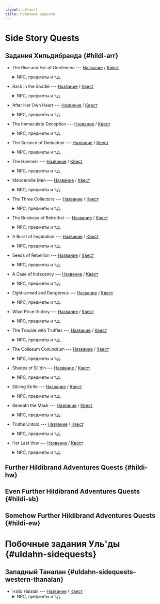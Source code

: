 ```yaml
---
layout: default
title: Побочные задания
---
```


# Side Story Quests

## Задания Хильдибранда {#hildi-arr}

* The Rise and Fall of Gentlemen --- [Название](https://host6450.hnt.ru/translate/ffxiv-translation/completejournal/ru/?checksum=3df5876d43bd985d) / [Квест](https://host6450.hnt.ru/projects/ffxiv-translation/quest-012-chrhdb101_01204/)
  <details>
    <summary>NPC, предметы и т.д.
    </summary>

    NPC: [Вимонд](https://host6450.hnt.ru/translate/ffxiv-translation/enpcresident/ru/?checksum=c8c8ac3604bf9f4f), [Nashu Mhakaracca](https://host6450.hnt.ru/translate/ffxiv-translation/enpcresident/ru/?checksum=4416016ad0d0eb77), [Nashu Mhakaracca](https://host6450.hnt.ru/translate/ffxiv-translation/enpcresident/ru/?checksum=2929298f09dbc922)
    <br>
    Предметы: [Curious Parchment](https://host6450.hnt.ru/translate/ffxiv-translation/eventitem/ru/?checksum=c632a4116379c000) ([Описание](https://host6450.hnt.ru/translate/ffxiv-translation/eventitemhelp/ru/?checksum=c632a4116379c000))
  </details>
* Back in the Saddle --- [Название](https://host6450.hnt.ru/translate/ffxiv-translation/completejournal/ru/?checksum=5a3f62bee2e23127) / [Квест](https://host6450.hnt.ru/projects/ffxiv-translation/quest-012-chrhdb102_01205/)
  <details>
    <summary>NPC, предметы и т.д.
    </summary>

    NPC: [Хильдибранд](https://host6450.hnt.ru/translate/ffxiv-translation/enpcresident/ru/?checksum=ad681c0d1e551dba), [Nashu Mhakaracca](https://host6450.hnt.ru/translate/ffxiv-translation/enpcresident/ru/?checksum=2929298f09dbc922), [Silver Nettle](https://host6450.hnt.ru/translate/ffxiv-translation/enpcresident/ru/?checksum=2fe3b5eb865cdb7c), [Botulf](https://host6450.hnt.ru/translate/ffxiv-translation/enpcresident/ru/?checksum=bb908283a2c9a2f0), [Agnys](https://host6450.hnt.ru/translate/ffxiv-translation/enpcresident/ru/?checksum=1d16d3fd8197d12f), [Вимонд](https://host6450.hnt.ru/translate/ffxiv-translation/enpcresident/ru/?checksum=c8c8ac3604bf9f4f)
  </details>
* After Her Own Heart --- [Название](https://host6450.hnt.ru/translate/ffxiv-translation/completejournal/ru/?checksum=533abcdb7330b68c) / [Квест](https://host6450.hnt.ru/projects/ffxiv-translation/quest-012-chrhdb103_01206/)
  <details>
    <summary>NPC, предметы и т.д.
    </summary>

    NPC: [Вимонд](https://host6450.hnt.ru/translate/ffxiv-translation/enpcresident/ru/?checksum=c8c8ac3604bf9f4f), [Yellow Moon](https://host6450.hnt.ru/translate/ffxiv-translation/enpcresident/ru/?checksum=11ac3da3e672f239), [Хильдибранд](https://host6450.hnt.ru/translate/ffxiv-translation/enpcresident/ru/?checksum=33a762ab52cd2f81), [Yellow Moon](https://host6450.hnt.ru/translate/ffxiv-translation/enpcresident/ru/?checksum=1b2f181ae6aae03), [Nashu Mhakaracca](https://host6450.hnt.ru/translate/ffxiv-translation/enpcresident/ru/?checksum=c37685b83911a5c7), [(без названия)](https://host6450.hnt.ru/translate/ffxiv-translation/enpcresident/ru/?checksum=6267d16188221763), [Хильдибранд](https://host6450.hnt.ru/translate/ffxiv-translation/enpcresident/ru/?checksum=bb1ff047f87750f0), [Yellow Moon](https://host6450.hnt.ru/translate/ffxiv-translation/enpcresident/ru/?checksum=67a53d4a7d2544b2), [Nashu Mhakaracca](https://host6450.hnt.ru/translate/ffxiv-translation/enpcresident/ru/?checksum=a590b8f62522a1a), [(без названия)](https://host6450.hnt.ru/translate/ffxiv-translation/enpcresident/ru/?checksum=2152b5c76a2f5be3), [perspiring man](https://host6450.hnt.ru/translate/ffxiv-translation/enpcresident/ru/?checksum=d9b9e51c66f49fae), [(без названия)](https://host6450.hnt.ru/translate/ffxiv-translation/enpcresident/ru/?checksum=179f58b2221e453c), [(без названия)](https://host6450.hnt.ru/translate/ffxiv-translation/enpcresident/ru/?checksum=92d1465d3a6287da)
    <br>
    Предметы: [Nashu's Delight](https://host6450.hnt.ru/translate/ffxiv-translation/eventitem/ru/?checksum=a1920e09e2fb0689) ([Описание](https://host6450.hnt.ru/translate/ffxiv-translation/eventitemhelp/ru/?checksum=a1920e09e2fb0689))
    <br>
    Надписи на земле: [(без названия)](https://host6450.hnt.ru/translate/ffxiv-translation/eobjname/ru/?checksum=291587bbdfbd6e21), [(без названия)](https://host6450.hnt.ru/translate/ffxiv-translation/eobjname/ru/?checksum=7da45a536ec52284), [conspicuous crates](https://host6450.hnt.ru/translate/ffxiv-translation/eobjname/ru/?checksum=d40ce93f4f01ab4a), [conspicuous crates](https://host6450.hnt.ru/translate/ffxiv-translation/eobjname/ru/?checksum=77391a1e5ab40f97), [(без названия)](https://host6450.hnt.ru/translate/ffxiv-translation/eobjname/ru/?checksum=5c001405a59fb0a4), [(без названия)](https://host6450.hnt.ru/translate/ffxiv-translation/eobjname/ru/?checksum=e6f8af0b87cc793)
  </details>
* The Immaculate Deception --- [Название](https://host6450.hnt.ru/translate/ffxiv-translation/completejournal/ru/?checksum=93af9ca910e13fc4) / [Квест](https://host6450.hnt.ru/projects/ffxiv-translation/quest-012-chrhdb104_01207/)
  <details>
    <summary>NPC, предметы и т.д.
    </summary>

    NPC: [Ellie](https://host6450.hnt.ru/translate/ffxiv-translation/enpcresident/ru/?checksum=a31f2dbaf8c3c52b), [Humphrey](https://host6450.hnt.ru/translate/ffxiv-translation/enpcresident/ru/?checksum=ffe430810143031f), [Beneger](https://host6450.hnt.ru/translate/ffxiv-translation/enpcresident/ru/?checksum=1348a33719a857f6), [Lululo](https://host6450.hnt.ru/translate/ffxiv-translation/enpcresident/ru/?checksum=95ae441dc8c2ee4a), [Aebbe](https://host6450.hnt.ru/translate/ffxiv-translation/enpcresident/ru/?checksum=b65c130bddba931c), [Ellie](https://host6450.hnt.ru/translate/ffxiv-translation/enpcresident/ru/?checksum=6e3cceb6c940a265), [Хильдибранд](https://host6450.hnt.ru/translate/ffxiv-translation/enpcresident/ru/?checksum=3d164118ededfb5c), [Nashu Mhakaracca](https://host6450.hnt.ru/translate/ffxiv-translation/enpcresident/ru/?checksum=c1008262e56779f1), [Eleazar](https://host6450.hnt.ru/translate/ffxiv-translation/enpcresident/ru/?checksum=efbba09174751dc6), [(без названия)](https://host6450.hnt.ru/translate/ffxiv-translation/enpcresident/ru/?checksum=15b9cc3ecef56575), [Jojonpa](https://host6450.hnt.ru/translate/ffxiv-translation/enpcresident/ru/?checksum=fd3f0b4c8bcd735d), [(без названия)](https://host6450.hnt.ru/translate/ffxiv-translation/enpcresident/ru/?checksum=a575af558238f19d), [Хильдибранд](https://host6450.hnt.ru/translate/ffxiv-translation/enpcresident/ru/?checksum=8bd51f4254908d81), [Nashu Mhakaracca](https://host6450.hnt.ru/translate/ffxiv-translation/enpcresident/ru/?checksum=b2819f2610d9509c), [Ellie](https://host6450.hnt.ru/translate/ffxiv-translation/enpcresident/ru/?checksum=29f1fca8c3bc27d), [Хильдибранд](https://host6450.hnt.ru/translate/ffxiv-translation/enpcresident/ru/?checksum=a60934042becc5b4), [Хильдибранд](https://host6450.hnt.ru/translate/ffxiv-translation/enpcresident/ru/?checksum=c616a9a6508c4960), [Ellie](https://host6450.hnt.ru/translate/ffxiv-translation/enpcresident/ru/?checksum=ab28ab3bd9113344), [Humphrey](https://host6450.hnt.ru/translate/ffxiv-translation/enpcresident/ru/?checksum=b9f85baad57700c8)
    <br>
    Предметы: [Salamander Oil](https://host6450.hnt.ru/translate/ffxiv-translation/eventitem/ru/?checksum=f0e22121129e270c) ([Описание](https://host6450.hnt.ru/translate/ffxiv-translation/eventitemhelp/ru/?checksum=f0e22121129e270c)), [Worthless Bottle](https://host6450.hnt.ru/translate/ffxiv-translation/eventitem/ru/?checksum=ee432f3491715c23) ([Описание](https://host6450.hnt.ru/translate/ffxiv-translation/eventitemhelp/ru/?checksum=ee432f3491715c23)), [Irrelevant Potsherd](https://host6450.hnt.ru/translate/ffxiv-translation/eventitem/ru/?checksum=7609834f1b7b9f07) ([Описание](https://host6450.hnt.ru/translate/ffxiv-translation/eventitemhelp/ru/?checksum=7609834f1b7b9f07)), [Useless Rock](https://host6450.hnt.ru/translate/ffxiv-translation/eventitem/ru/?checksum=5cd76b44cd6fa95f) ([Описание](https://host6450.hnt.ru/translate/ffxiv-translation/eventitemhelp/ru/?checksum=5cd76b44cd6fa95f))
    <br>
    Надписи на земле: [muddy bottle](https://host6450.hnt.ru/translate/ffxiv-translation/eobjname/ru/?checksum=ae44fefb2f61cf56), [holey pot](https://host6450.hnt.ru/translate/ffxiv-translation/eobjname/ru/?checksum=45f1508d474e66f6), [muddy pebble](https://host6450.hnt.ru/translate/ffxiv-translation/eobjname/ru/?checksum=17c99456101fb076)
  </details>
* The Science of Deduction --- [Название](https://host6450.hnt.ru/translate/ffxiv-translation/completejournal/ru/?checksum=9ea727521d83a26a) / [Квест](https://host6450.hnt.ru/projects/ffxiv-translation/quest-013-chrhdb201_01315/)
  <details>
    <summary>NPC, предметы и т.д.
    </summary>

    NPC: [Ellie](https://host6450.hnt.ru/translate/ffxiv-translation/enpcresident/ru/?checksum=b949762eb777e933), [Tutusi](https://host6450.hnt.ru/translate/ffxiv-translation/enpcresident/ru/?checksum=d42e6386fbf7f3a6), [Ellie](https://host6450.hnt.ru/translate/ffxiv-translation/enpcresident/ru/?checksum=27e6bbf4f8c98743), [Durilda](https://host6450.hnt.ru/translate/ffxiv-translation/enpcresident/ru/?checksum=6465c712e0c0243c), [Ellie](https://host6450.hnt.ru/translate/ffxiv-translation/enpcresident/ru/?checksum=d62ec39ab8972105), [resting merchant](https://host6450.hnt.ru/translate/ffxiv-translation/enpcresident/ru/?checksum=b775fea4d8a2ca48), [Cenmin](https://host6450.hnt.ru/translate/ffxiv-translation/enpcresident/ru/?checksum=c4d1fd41a024251), [flamboyant oaf](https://host6450.hnt.ru/translate/ffxiv-translation/enpcresident/ru/?checksum=152697ad91bbc6ce), [Хильдибранд](https://host6450.hnt.ru/translate/ffxiv-translation/enpcresident/ru/?checksum=26d533b695f02839), [(без названия)](https://host6450.hnt.ru/translate/ffxiv-translation/enpcresident/ru/?checksum=583e3e446b7b7168), [(без названия)](https://host6450.hnt.ru/translate/ffxiv-translation/enpcresident/ru/?checksum=27020ec410d0d16d), [(без названия)](https://host6450.hnt.ru/translate/ffxiv-translation/enpcresident/ru/?checksum=ca6a513f62547350), [(без названия)](https://host6450.hnt.ru/translate/ffxiv-translation/enpcresident/ru/?checksum=2f0f98238ec78b24), [Хильдибранд](https://host6450.hnt.ru/translate/ffxiv-translation/enpcresident/ru/?checksum=752f1f2e3850b43d), [(без названия)](https://host6450.hnt.ru/translate/ffxiv-translation/enpcresident/ru/?checksum=eed92c1d905932d0), [(без названия)](https://host6450.hnt.ru/translate/ffxiv-translation/enpcresident/ru/?checksum=2f6a4ce9be219c0e)
    <br>
    Предметы: [Althyk Lavender](https://host6450.hnt.ru/translate/ffxiv-translation/eventitem/ru/?checksum=2d0ed8c1bd8b50b4) ([Описание](https://host6450.hnt.ru/translate/ffxiv-translation/eventitemhelp/ru/?checksum=2d0ed8c1bd8b50b4)), [Precious Potsherd](https://host6450.hnt.ru/translate/ffxiv-translation/eventitem/ru/?checksum=808ae13353bab295) ([Описание](https://host6450.hnt.ru/translate/ffxiv-translation/eventitemhelp/ru/?checksum=808ae13353bab295))
    <br>
    Надписи на земле: [curious object](https://host6450.hnt.ru/translate/ffxiv-translation/eobjname/ru/?checksum=6db71a0a8968c4e0), [precious potsherd](https://host6450.hnt.ru/translate/ffxiv-translation/eobjname/ru/?checksum=3ceea7862651b4fe), [precious potsherd](https://host6450.hnt.ru/translate/ffxiv-translation/eobjname/ru/?checksum=4d35f64be7d25e4d), [precious potsherd](https://host6450.hnt.ru/translate/ffxiv-translation/eobjname/ru/?checksum=ba6613582a32fc87), [precious potsherd](https://host6450.hnt.ru/translate/ffxiv-translation/eobjname/ru/?checksum=f163dc1e55217f42)
  </details>
* The Hammer --- [Название](https://host6450.hnt.ru/translate/ffxiv-translation/completejournal/ru/?checksum=bf6d2da2fde1e6cd) / [Квест](https://host6450.hnt.ru/projects/ffxiv-translation/quest-013-chrhdb202_01316/)
  <details>
    <summary>NPC, предметы и т.д.
    </summary>

    NPC: [Хильдибранд](https://host6450.hnt.ru/translate/ffxiv-translation/enpcresident/ru/?checksum=752f1f2e3850b43d), [flamboyant oaf](https://host6450.hnt.ru/translate/ffxiv-translation/enpcresident/ru/?checksum=152697ad91bbc6ce), [(без названия)](https://host6450.hnt.ru/translate/ffxiv-translation/enpcresident/ru/?checksum=2f0f98238ec78b24), [(без названия)](https://host6450.hnt.ru/translate/ffxiv-translation/enpcresident/ru/?checksum=eed92c1d905932d0), [(без названия)](https://host6450.hnt.ru/translate/ffxiv-translation/enpcresident/ru/?checksum=2f6a4ce9be219c0e), [Nashu Mhakaracca](https://host6450.hnt.ru/translate/ffxiv-translation/enpcresident/ru/?checksum=85f4209bdd0a69b1), [(без названия)](https://host6450.hnt.ru/translate/ffxiv-translation/enpcresident/ru/?checksum=c3beced8b864ce25), [(без названия)](https://host6450.hnt.ru/translate/ffxiv-translation/enpcresident/ru/?checksum=5a86aa2ca1bdfce6), [Gilgamesh](https://host6450.hnt.ru/translate/ffxiv-translation/enpcresident/ru/?checksum=2a40fd1aa3b88425), [(без названия)](https://host6450.hnt.ru/translate/ffxiv-translation/enpcresident/ru/?checksum=2a2c1ba130fecad8), [(без названия)](https://host6450.hnt.ru/translate/ffxiv-translation/enpcresident/ru/?checksum=aa0a62324ed4c43b), [Хильдибранд](https://host6450.hnt.ru/translate/ffxiv-translation/enpcresident/ru/?checksum=1c7bdbd15fd6b165), [(без названия)](https://host6450.hnt.ru/translate/ffxiv-translation/enpcresident/ru/?checksum=c70ae7eecc0e70c)
    <br>
    Надписи на земле: [doblyn carcass](https://host6450.hnt.ru/translate/ffxiv-translation/eobjname/ru/?checksum=2ef79f1f1e37ee22), [(без названия)](https://host6450.hnt.ru/translate/ffxiv-translation/eobjname/ru/?checksum=d0009a8e56830c67), [basilisk carcass](https://host6450.hnt.ru/translate/ffxiv-translation/eobjname/ru/?checksum=2e42ba4c9f2058a5), [(без названия)](https://host6450.hnt.ru/translate/ffxiv-translation/eobjname/ru/?checksum=a1de2272ec50a618), [ahriman carcass](https://host6450.hnt.ru/translate/ffxiv-translation/eobjname/ru/?checksum=5018c4efdf53863), [(без названия)](https://host6450.hnt.ru/translate/ffxiv-translation/eobjname/ru/?checksum=2222dc44c22f11b0)
  </details>
* Manderville Men --- [Название](https://host6450.hnt.ru/translate/ffxiv-translation/completejournal/ru/?checksum=bd0e19e9c6d73135) / [Квест](https://host6450.hnt.ru/projects/ffxiv-translation/quest-013-chrhdb203_01317/)
  <details>
    <summary>NPC, предметы и т.д.
    </summary>

    NPC: [Хильдибранд](https://host6450.hnt.ru/translate/ffxiv-translation/enpcresident/ru/?checksum=1c7bdbd15fd6b165), [(без названия)](https://host6450.hnt.ru/translate/ffxiv-translation/enpcresident/ru/?checksum=c70ae7eecc0e70c), [(без названия)](https://host6450.hnt.ru/translate/ffxiv-translation/enpcresident/ru/?checksum=d0a9b0527cae8a8a), [Nashu Mhakaracca](https://host6450.hnt.ru/translate/ffxiv-translation/enpcresident/ru/?checksum=83138dd7b26d10e3), [(без названия)](https://host6450.hnt.ru/translate/ffxiv-translation/enpcresident/ru/?checksum=1085703de5c8fd7d), [Gilgamesh](https://host6450.hnt.ru/translate/ffxiv-translation/enpcresident/ru/?checksum=c508346b7c1933bf), [(без названия)](https://host6450.hnt.ru/translate/ffxiv-translation/enpcresident/ru/?checksum=c415b0660014a635), [Maria](https://host6450.hnt.ru/translate/ffxiv-translation/enpcresident/ru/?checksum=1e595d8d2f9737dc), [(без названия)](https://host6450.hnt.ru/translate/ffxiv-translation/enpcresident/ru/?checksum=486de17c66512451), [Хильдибранд](https://host6450.hnt.ru/translate/ffxiv-translation/enpcresident/ru/?checksum=99f4e0f5fa2f096a), [(без названия)](https://host6450.hnt.ru/translate/ffxiv-translation/enpcresident/ru/?checksum=11a3cf3189e6196), [(без названия)](https://host6450.hnt.ru/translate/ffxiv-translation/enpcresident/ru/?checksum=8fafd3f64b9dfdd9), [(без названия)](https://host6450.hnt.ru/translate/ffxiv-translation/enpcresident/ru/?checksum=583411454191e685), [(без названия)](https://host6450.hnt.ru/translate/ffxiv-translation/enpcresident/ru/?checksum=a414c11f5cd5d915), [(без названия)](https://host6450.hnt.ru/translate/ffxiv-translation/enpcresident/ru/?checksum=7303b9f045268cb9), [Briardien](https://host6450.hnt.ru/translate/ffxiv-translation/enpcresident/ru/?checksum=c8843a265dc2fb1d), [Годберт](https://host6450.hnt.ru/translate/ffxiv-translation/enpcresident/ru/?checksum=e4df76e6431b08f3)
    <br>
    Предметы: [Reconstructed Vase](https://host6450.hnt.ru/translate/ffxiv-translation/eventitem/ru/?checksum=bbc1a531d9861e14) ([Описание](https://host6450.hnt.ru/translate/ffxiv-translation/eventitemhelp/ru/?checksum=bbc1a531d9861e14))
    <br>
    Надписи на земле: [(без названия)](https://host6450.hnt.ru/translate/ffxiv-translation/eobjname/ru/?checksum=88af4c116777bf2), [(без названия)](https://host6450.hnt.ru/translate/ffxiv-translation/eobjname/ru/?checksum=5ff1f067413b79a), [Цель](https://host6450.hnt.ru/translate/ffxiv-translation/eobjname/ru/?checksum=445dd3462fde046d), [(без названия)](https://host6450.hnt.ru/translate/ffxiv-translation/eobjname/ru/?checksum=4e7f945264eff45c)
  </details>
* The Three Collectors --- [Название](https://host6450.hnt.ru/translate/ffxiv-translation/completejournal/ru/?checksum=754271669a859ec) / [Квест](https://host6450.hnt.ru/projects/ffxiv-translation/quest-013-chrhdb204_01318/)
  <details>
    <summary>NPC, предметы и т.д.
    </summary>

    NPC: [Хильдибранд](https://host6450.hnt.ru/translate/ffxiv-translation/enpcresident/ru/?checksum=26d533b695f02839), [(без названия)](https://host6450.hnt.ru/translate/ffxiv-translation/enpcresident/ru/?checksum=583e3e446b7b7168), [Gilgamesh](https://host6450.hnt.ru/translate/ffxiv-translation/enpcresident/ru/?checksum=d2fdf81f923335fa), [(без названия)](https://host6450.hnt.ru/translate/ffxiv-translation/enpcresident/ru/?checksum=4d6bdbbb4925ab15), [sellsword sergeant](https://host6450.hnt.ru/translate/ffxiv-translation/enpcresident/ru/?checksum=a31d9e8cc87e2cc3), [(без названия)](https://host6450.hnt.ru/translate/ffxiv-translation/enpcresident/ru/?checksum=8434bee7908487cb), [sellsword watchman](https://host6450.hnt.ru/translate/ffxiv-translation/enpcresident/ru/?checksum=2002d4d043387b1b), [Хильдибранд](https://host6450.hnt.ru/translate/ffxiv-translation/enpcresident/ru/?checksum=e3714d9ae017688c), [(без названия)](https://host6450.hnt.ru/translate/ffxiv-translation/enpcresident/ru/?checksum=a1650a7717268c76), [Хильдибранд](https://host6450.hnt.ru/translate/ffxiv-translation/enpcresident/ru/?checksum=f927db03fff0294d), [Хильдибранд](https://host6450.hnt.ru/translate/ffxiv-translation/enpcresident/ru/?checksum=db25c41fdb55e15c), [Nashu Mhakaracca](https://host6450.hnt.ru/translate/ffxiv-translation/enpcresident/ru/?checksum=74de087d46d5737), [Ellie](https://host6450.hnt.ru/translate/ffxiv-translation/enpcresident/ru/?checksum=bf6d7f93e5897f23), [Хильдибранд](https://host6450.hnt.ru/translate/ffxiv-translation/enpcresident/ru/?checksum=4bcd1c5008fb8e52), [Ellie](https://host6450.hnt.ru/translate/ffxiv-translation/enpcresident/ru/?checksum=d1a6242eb7ead691), [Briardien](https://host6450.hnt.ru/translate/ffxiv-translation/enpcresident/ru/?checksum=1fa00cc3f4a4e21c), [(без названия)](), [Briardien](https://host6450.hnt.ru/translate/ffxiv-translation/enpcresident/ru/?checksum=e2a5742435ae1f00), [Хильдибранд](https://host6450.hnt.ru/translate/ffxiv-translation/enpcresident/ru/?checksum=9574f57b8b7f9ea7), [Nashu Mhakaracca](https://host6450.hnt.ru/translate/ffxiv-translation/enpcresident/ru/?checksum=b70591007ea3c5c0), [Ellie](https://host6450.hnt.ru/translate/ffxiv-translation/enpcresident/ru/?checksum=765443b5d8e22865), [Durilda](https://host6450.hnt.ru/translate/ffxiv-translation/enpcresident/ru/?checksum=ee88cdffbba28d47), [(без названия)](https://host6450.hnt.ru/translate/ffxiv-translation/enpcresident/ru/?checksum=3eb80890949f2624), [(без названия)](https://host6450.hnt.ru/translate/ffxiv-translation/enpcresident/ru/?checksum=cc378665d7b584c1), [(без названия)](https://host6450.hnt.ru/translate/ffxiv-translation/enpcresident/ru/?checksum=26b33962e0386812), [(без названия)](https://host6450.hnt.ru/translate/ffxiv-translation/enpcresident/ru/?checksum=5ff490f91291ba20)
    <br>
    Надписи на земле: [(без названия)](https://host6450.hnt.ru/translate/ffxiv-translation/eobjname/ru/?checksum=d81f8ac025240877), [Цель](https://host6450.hnt.ru/translate/ffxiv-translation/eobjname/ru/?checksum=e95dcbea7f432b68), [(без названия)](https://host6450.hnt.ru/translate/ffxiv-translation/eobjname/ru/?checksum=9cec28d4310f48e6)
  </details>
* The Business of Betrothal --- [Название](https://host6450.hnt.ru/translate/ffxiv-translation/completejournal/ru/?checksum=c1cd6d58781181f7) / [Квест](https://host6450.hnt.ru/projects/ffxiv-translation/quest-014-chrhdb301_01438/)
  <details>
    <summary>NPC, предметы и т.д.
    </summary>

    NPC: [Ellie](https://host6450.hnt.ru/translate/ffxiv-translation/enpcresident/ru/?checksum=ee19ff2f43845821), [Guguremu](https://host6450.hnt.ru/translate/ffxiv-translation/enpcresident/ru/?checksum=b08a5ae5d2f300ea), [Ellie](https://host6450.hnt.ru/translate/ffxiv-translation/enpcresident/ru/?checksum=589be7e94a07867c), [Briardien](https://host6450.hnt.ru/translate/ffxiv-translation/enpcresident/ru/?checksum=b776694060885554), [Хильдибранд](https://host6450.hnt.ru/translate/ffxiv-translation/enpcresident/ru/?checksum=10762e8473cb39e8), [Nashu Mhakaracca](https://host6450.hnt.ru/translate/ffxiv-translation/enpcresident/ru/?checksum=4188dd51b04c51e), [Brass Blade of the Gerbera](https://host6450.hnt.ru/translate/ffxiv-translation/enpcresident/ru/?checksum=678d93fab21a0a94), [Morgant](https://host6450.hnt.ru/translate/ffxiv-translation/enpcresident/ru/?checksum=5c69ede9a487fa99), [Хильдибранд](https://host6450.hnt.ru/translate/ffxiv-translation/enpcresident/ru/?checksum=ced191c197f8410c), [(без названия)](https://host6450.hnt.ru/translate/ffxiv-translation/enpcresident/ru/?checksum=6e98fd19c8b406b4), [(без названия)](https://host6450.hnt.ru/translate/ffxiv-translation/enpcresident/ru/?checksum=cd2e023b2991e028), [Yalto Nolto](https://host6450.hnt.ru/translate/ffxiv-translation/enpcresident/ru/?checksum=6d9113d30bbb2704), [Хильдибранд](https://host6450.hnt.ru/translate/ffxiv-translation/enpcresident/ru/?checksum=e97b60a99494572e), [(без названия)](https://host6450.hnt.ru/translate/ffxiv-translation/enpcresident/ru/?checksum=5e4a06e1790dfeff), [(без названия)](https://host6450.hnt.ru/translate/ffxiv-translation/enpcresident/ru/?checksum=8517f0465f743b20), [Хильдибранд](https://host6450.hnt.ru/translate/ffxiv-translation/enpcresident/ru/?checksum=ef38c0e4b1f58a7f), [Nashu Mhakaracca](https://host6450.hnt.ru/translate/ffxiv-translation/enpcresident/ru/?checksum=22f47ff577902b85), [Ellie](https://host6450.hnt.ru/translate/ffxiv-translation/enpcresident/ru/?checksum=1e54c52b30f91788)
    <br>
    Надписи на земле: [(без названия)](https://host6450.hnt.ru/translate/ffxiv-translation/eobjname/ru/?checksum=965563efd57cfa25), [food supply](https://host6450.hnt.ru/translate/ffxiv-translation/eobjname/ru/?checksum=f1c7640c880797a3), [(без названия)](https://host6450.hnt.ru/translate/ffxiv-translation/eobjname/ru/?checksum=3cbba27e5485f352)
  </details>
* A Burst of Inspiration --- [Название](https://host6450.hnt.ru/translate/ffxiv-translation/completejournal/ru/?checksum=9bccab2804189ebe) / [Квест](https://host6450.hnt.ru/projects/ffxiv-translation/quest-014-chrhdb302_01439/)
  <details>
    <summary>NPC, предметы и т.д.
    </summary>

    NPC: [Briardien](https://host6450.hnt.ru/translate/ffxiv-translation/enpcresident/ru/?checksum=595e3aea477e8dac), [Хильдибранд](https://host6450.hnt.ru/translate/ffxiv-translation/enpcresident/ru/?checksum=25dfbfbd7f6fad0b), [(без названия)](https://host6450.hnt.ru/translate/ffxiv-translation/enpcresident/ru/?checksum=ce73695cc5673d21), [Ellie](https://host6450.hnt.ru/translate/ffxiv-translation/enpcresident/ru/?checksum=25c2849b662e59d3), [Briardien](https://host6450.hnt.ru/translate/ffxiv-translation/enpcresident/ru/?checksum=38e2ace2c15e47a7), [Ellie](https://host6450.hnt.ru/translate/ffxiv-translation/enpcresident/ru/?checksum=1e54c52b30f91788), [Lewenhart](https://host6450.hnt.ru/translate/ffxiv-translation/enpcresident/ru/?checksum=10932f802f794025), [Хильдибранд](https://host6450.hnt.ru/translate/ffxiv-translation/enpcresident/ru/?checksum=ef38c0e4b1f58a7f), [Nashu Mhakaracca](https://host6450.hnt.ru/translate/ffxiv-translation/enpcresident/ru/?checksum=22f47ff577902b85), [Сундхимал](https://host6450.hnt.ru/translate/ffxiv-translation/enpcresident/ru/?checksum=722360a56a239429), [(без названия)](https://host6450.hnt.ru/translate/ffxiv-translation/enpcresident/ru/?checksum=8fc7116eebed9b8), [(без названия)](https://host6450.hnt.ru/translate/ffxiv-translation/enpcresident/ru/?checksum=5e4a06e1790dfeff), [(без названия)](https://host6450.hnt.ru/translate/ffxiv-translation/enpcresident/ru/?checksum=8517f0465f743b20), [(без названия)](https://host6450.hnt.ru/translate/ffxiv-translation/enpcresident/ru/?checksum=97bbed5c7d041339), [tiny trader](https://host6450.hnt.ru/translate/ffxiv-translation/enpcresident/ru/?checksum=c1e15a7891d1cace), [(без названия)](https://host6450.hnt.ru/translate/ffxiv-translation/enpcresident/ru/?checksum=f708269336f24870)
    <br>
    Надписи на земле: [(без названия)](https://host6450.hnt.ru/translate/ffxiv-translation/eobjname/ru/?checksum=e145549bf1f514c6), [(без названия)](https://host6450.hnt.ru/translate/ffxiv-translation/eobjname/ru/?checksum=323d79ac54fbedcc), [(без названия)](https://host6450.hnt.ru/translate/ffxiv-translation/eobjname/ru/?checksum=df3b1db1360c60ec)
  </details>
* Seeds of Rebellion --- [Название](https://host6450.hnt.ru/translate/ffxiv-translation/completejournal/ru/?checksum=574623d4bba57fc9) / [Квест](https://host6450.hnt.ru/projects/ffxiv-translation/quest-014-chrhdb303_01440/)
  <details>
    <summary>NPC, предметы и т.д.
    </summary>

    NPC: [tiny trader](https://host6450.hnt.ru/translate/ffxiv-translation/enpcresident/ru/?checksum=c1e15a7891d1cace), [(без названия)](https://host6450.hnt.ru/translate/ffxiv-translation/enpcresident/ru/?checksum=f708269336f24870), [(без названия)](https://host6450.hnt.ru/translate/ffxiv-translation/enpcresident/ru/?checksum=c4cbf719ccf94967), [(без названия)](https://host6450.hnt.ru/translate/ffxiv-translation/enpcresident/ru/?checksum=e06bd6e4631c30e), [(без названия)](https://host6450.hnt.ru/translate/ffxiv-translation/enpcresident/ru/?checksum=c963f466b13cee8), [(без названия)](), [Хильдибранд](https://host6450.hnt.ru/translate/ffxiv-translation/enpcresident/ru/?checksum=bad38df55b083b07), [Lewenhart](https://host6450.hnt.ru/translate/ffxiv-translation/enpcresident/ru/?checksum=10932f802f794025), [Хильдибранд](https://host6450.hnt.ru/translate/ffxiv-translation/enpcresident/ru/?checksum=e97b60a99494572e), [(без названия)](https://host6450.hnt.ru/translate/ffxiv-translation/enpcresident/ru/?checksum=5e4a06e1790dfeff), [(без названия)](https://host6450.hnt.ru/translate/ffxiv-translation/enpcresident/ru/?checksum=8517f0465f743b20), [(без названия)](https://host6450.hnt.ru/translate/ffxiv-translation/enpcresident/ru/?checksum=97bbed5c7d041339), [Lewenhart](https://host6450.hnt.ru/translate/ffxiv-translation/enpcresident/ru/?checksum=e5ff5a78682560de), [Arabella](https://host6450.hnt.ru/translate/ffxiv-translation/enpcresident/ru/?checksum=cfa184f371e54860), [(без названия)](https://host6450.hnt.ru/translate/ffxiv-translation/enpcresident/ru/?checksum=ce43b2eb017ce032), [Хильдибранд](https://host6450.hnt.ru/translate/ffxiv-translation/enpcresident/ru/?checksum=2f42898be4a8085b), [(без названия)](https://host6450.hnt.ru/translate/ffxiv-translation/enpcresident/ru/?checksum=32228a8b3b06e129), [(без названия)](https://host6450.hnt.ru/translate/ffxiv-translation/enpcresident/ru/?checksum=ae556d99e4d6aecb), [(без названия)](https://host6450.hnt.ru/translate/ffxiv-translation/enpcresident/ru/?checksum=94a929125d7c1bb)
    <br>
    Предметы: [Stolen Foodstuffs](https://host6450.hnt.ru/translate/ffxiv-translation/eventitem/ru/?checksum=2ffa929d71649d7f) ([Описание](https://host6450.hnt.ru/translate/ffxiv-translation/eventitemhelp/ru/?checksum=2ffa929d71649d7f))
    <br>
    Надписи на земле: [(без названия)](https://host6450.hnt.ru/translate/ffxiv-translation/eobjname/ru/?checksum=9e7559b412e81521), [mandragora bud](https://host6450.hnt.ru/translate/ffxiv-translation/eobjname/ru/?checksum=c770f816e0685436), [mandragora bud](https://host6450.hnt.ru/translate/ffxiv-translation/eobjname/ru/?checksum=f5548de767153ff5), [mandragora bud](https://host6450.hnt.ru/translate/ffxiv-translation/eobjname/ru/?checksum=fdeca2beefab27cd)
  </details>
* A Case of Indecency --- [Название](https://host6450.hnt.ru/translate/ffxiv-translation/completejournal/ru/?checksum=1c0c3c7b275e9d3) / [Квест](https://host6450.hnt.ru/projects/ffxiv-translation/quest-014-chrhdb304_01441/)
  <details>
    <summary>NPC, предметы и т.д.
    </summary>

    NPC: [Хильдибранд](https://host6450.hnt.ru/translate/ffxiv-translation/enpcresident/ru/?checksum=2f42898be4a8085b), [(без названия)](https://host6450.hnt.ru/translate/ffxiv-translation/enpcresident/ru/?checksum=ce43b2eb017ce032), [(без названия)](https://host6450.hnt.ru/translate/ffxiv-translation/enpcresident/ru/?checksum=32228a8b3b06e129), [(без названия)](https://host6450.hnt.ru/translate/ffxiv-translation/enpcresident/ru/?checksum=ae556d99e4d6aecb), [Arabella](https://host6450.hnt.ru/translate/ffxiv-translation/enpcresident/ru/?checksum=cfa184f371e54860), [(без названия)](https://host6450.hnt.ru/translate/ffxiv-translation/enpcresident/ru/?checksum=94a929125d7c1bb), [Briardien](https://host6450.hnt.ru/translate/ffxiv-translation/enpcresident/ru/?checksum=7800879390369313), [Хильдибранд](https://host6450.hnt.ru/translate/ffxiv-translation/enpcresident/ru/?checksum=427ca959a4cc2373), [(без названия)](https://host6450.hnt.ru/translate/ffxiv-translation/enpcresident/ru/?checksum=6e44d9217d129fd4), [Ellie](https://host6450.hnt.ru/translate/ffxiv-translation/enpcresident/ru/?checksum=f3c15b82ff9b8b14), [Слуга поместья Гегеруджу](https://host6450.hnt.ru/translate/ffxiv-translation/enpcresident/ru/?checksum=632ed982bafbde31), [Arabella](https://host6450.hnt.ru/translate/ffxiv-translation/enpcresident/ru/?checksum=3cc36c4f117c0b78), [(без названия)](https://host6450.hnt.ru/translate/ffxiv-translation/enpcresident/ru/?checksum=28c741d475374fac), [(без названия)](https://host6450.hnt.ru/translate/ffxiv-translation/enpcresident/ru/?checksum=eabbb8d9ef5f384c)
    <br>
    Предметы: [Servant's Garb](https://host6450.hnt.ru/translate/ffxiv-translation/eventitem/ru/?checksum=5d7a2d6ac322f5e5) ([Описание](https://host6450.hnt.ru/translate/ffxiv-translation/eventitemhelp/ru/?checksum=5d7a2d6ac322f5e5)), [Breathtaking Dress](https://host6450.hnt.ru/translate/ffxiv-translation/eventitem/ru/?checksum=c05d6ebaa71d1439) ([Описание](https://host6450.hnt.ru/translate/ffxiv-translation/eventitemhelp/ru/?checksum=c05d6ebaa71d1439))
    <br>
    Надписи на земле: [(без названия)](https://host6450.hnt.ru/translate/ffxiv-translation/eobjname/ru/?checksum=7ad2843519d1a9cf), [Цель](https://host6450.hnt.ru/translate/ffxiv-translation/eobjname/ru/?checksum=7c73775a67efd2cb)
  </details>
* Eight-armed and Dangerous --- [Название](https://host6450.hnt.ru/translate/ffxiv-translation/completejournal/ru/?checksum=30fd4c257b0aca78) / [Квест](https://host6450.hnt.ru/projects/ffxiv-translation/quest-001-chrhdb401_00166/)
  <details>
    <summary>NPC, предметы и т.д.
    </summary>

    NPC: [Ellie](https://host6450.hnt.ru/translate/ffxiv-translation/enpcresident/ru/?checksum=9f48b5836fbadff7), [Ganelon](https://host6450.hnt.ru/translate/ffxiv-translation/enpcresident/ru/?checksum=8e9eb218edd37e82), [Yuyubaya](https://host6450.hnt.ru/translate/ffxiv-translation/enpcresident/ru/?checksum=3320ec6f5448eb02), [Ellie](https://host6450.hnt.ru/translate/ffxiv-translation/enpcresident/ru/?checksum=f5564797f655035), [Хильдибранд](https://host6450.hnt.ru/translate/ffxiv-translation/enpcresident/ru/?checksum=5f808bc1174bd28d), [(без названия)](https://host6450.hnt.ru/translate/ffxiv-translation/enpcresident/ru/?checksum=e61b8360365a65b7), [Raging Rat](https://host6450.hnt.ru/translate/ffxiv-translation/enpcresident/ru/?checksum=5e784391f13fcc1a), [Хильдибранд](https://host6450.hnt.ru/translate/ffxiv-translation/enpcresident/ru/?checksum=d5402cc10e7f93ba), [(без названия)](https://host6450.hnt.ru/translate/ffxiv-translation/enpcresident/ru/?checksum=73e79f49f954df09), [Ellie](https://host6450.hnt.ru/translate/ffxiv-translation/enpcresident/ru/?checksum=af18f736ffeb9c6b), [Nashu Mhakaracca](https://host6450.hnt.ru/translate/ffxiv-translation/enpcresident/ru/?checksum=2644d9cc1b880613), [Ultros](https://host6450.hnt.ru/translate/ffxiv-translation/enpcresident/ru/?checksum=dc6c46fe8fa8fe98), [Nashu Mhakaracca](https://host6450.hnt.ru/translate/ffxiv-translation/enpcresident/ru/?checksum=d1cfec7b28622167), [Хильдибранд](https://host6450.hnt.ru/translate/ffxiv-translation/enpcresident/ru/?checksum=79ad9f496b1c3d1d), [(без названия)](https://host6450.hnt.ru/translate/ffxiv-translation/enpcresident/ru/?checksum=5123ab596ddba572), [Ultros](https://host6450.hnt.ru/translate/ffxiv-translation/enpcresident/ru/?checksum=f1612c51e5f0aaa5), [(без названия)](https://host6450.hnt.ru/translate/ffxiv-translation/enpcresident/ru/?checksum=bb1240895b274c2d), [(без названия)](https://host6450.hnt.ru/translate/ffxiv-translation/enpcresident/ru/?checksum=aeeafc2d40912c89)
  </details>
* What Price Victory --- [Название](https://host6450.hnt.ru/translate/ffxiv-translation/completejournal/ru/?checksum=6036f90613654a1f) / [Квест](https://host6450.hnt.ru/projects/ffxiv-translation/quest-002-chrhdb402_00202/)
  <details>
    <summary>NPC, предметы и т.д.
    </summary>

    NPC: [Хильдибранд](https://host6450.hnt.ru/translate/ffxiv-translation/enpcresident/ru/?checksum=b2c97e167b81f154), [(без названия)](https://host6450.hnt.ru/translate/ffxiv-translation/enpcresident/ru/?checksum=f132e9471ae19b0d), [Nashu Mhakaracca](https://host6450.hnt.ru/translate/ffxiv-translation/enpcresident/ru/?checksum=7ee78aa6be9fd576), [Dour Meadow](https://host6450.hnt.ru/translate/ffxiv-translation/enpcresident/ru/?checksum=fb88bf6d6586e1b0), [Ellie](https://host6450.hnt.ru/translate/ffxiv-translation/enpcresident/ru/?checksum=d2d2773a32e3b51b), [Nashu Mhakaracca](https://host6450.hnt.ru/translate/ffxiv-translation/enpcresident/ru/?checksum=29a3d4562902e6bd), [Хильдибранд](https://host6450.hnt.ru/translate/ffxiv-translation/enpcresident/ru/?checksum=43450aa8d78bca3), [Хильдибранд](https://host6450.hnt.ru/translate/ffxiv-translation/enpcresident/ru/?checksum=33c36fb2bf1013a0), [(без названия)](https://host6450.hnt.ru/translate/ffxiv-translation/enpcresident/ru/?checksum=9494d1db7e06589d), [(без названия)](https://host6450.hnt.ru/translate/ffxiv-translation/enpcresident/ru/?checksum=f1f475a5584c8058), [(без названия)](https://host6450.hnt.ru/translate/ffxiv-translation/enpcresident/ru/?checksum=2d708cc202a9e557), [(без названия)](https://host6450.hnt.ru/translate/ffxiv-translation/enpcresident/ru/?checksum=9e010cb591d1a4e4), [(без названия)](https://host6450.hnt.ru/translate/ffxiv-translation/enpcresident/ru/?checksum=7f588c95920417e9), [Хильдибранд](https://host6450.hnt.ru/translate/ffxiv-translation/enpcresident/ru/?checksum=b2360a0b972e6f8c), [(без названия)](https://host6450.hnt.ru/translate/ffxiv-translation/enpcresident/ru/?checksum=d64f9773961c168c), [(без названия)](https://host6450.hnt.ru/translate/ffxiv-translation/enpcresident/ru/?checksum=e5c4973d9da494fc), [Хильдибранд](https://host6450.hnt.ru/translate/ffxiv-translation/enpcresident/ru/?checksum=774b871d817c90b6), [(без названия)](https://host6450.hnt.ru/translate/ffxiv-translation/enpcresident/ru/?checksum=43e577b7494e5d4c), [Ellie](https://host6450.hnt.ru/translate/ffxiv-translation/enpcresident/ru/?checksum=bc2f63874053d6e3), [Хильдибранд](https://host6450.hnt.ru/translate/ffxiv-translation/enpcresident/ru/?checksum=d06c5cb20fbd9054), [(без названия)](https://host6450.hnt.ru/translate/ffxiv-translation/enpcresident/ru/?checksum=56a8e4cb5c3c1cfe), [(без названия)](https://host6450.hnt.ru/translate/ffxiv-translation/enpcresident/ru/?checksum=7541b9a9de7e4492)
  </details>
* The Trouble with Truffles --- [Название](https://host6450.hnt.ru/translate/ffxiv-translation/completejournal/ru/?checksum=acd5c07e41aef0bd) / [Квест](https://host6450.hnt.ru/projects/ffxiv-translation/quest-002-chrhdb403_00203/)
  <details>
    <summary>NPC, предметы и т.д.
    </summary>

    NPC: [Хильдибранд](https://host6450.hnt.ru/translate/ffxiv-translation/enpcresident/ru/?checksum=d06c5cb20fbd9054), [(без названия)](https://host6450.hnt.ru/translate/ffxiv-translation/enpcresident/ru/?checksum=56a8e4cb5c3c1cfe), [(без названия)](https://host6450.hnt.ru/translate/ffxiv-translation/enpcresident/ru/?checksum=7541b9a9de7e4492), [Хильдибранд](https://host6450.hnt.ru/translate/ffxiv-translation/enpcresident/ru/?checksum=272f4b8468e8a58d), [(без названия)](https://host6450.hnt.ru/translate/ffxiv-translation/enpcresident/ru/?checksum=3484eddb790d4022), [Ultros](https://host6450.hnt.ru/translate/ffxiv-translation/enpcresident/ru/?checksum=957b7bc4d7f5995), [Nashu Mhakaracca](https://host6450.hnt.ru/translate/ffxiv-translation/enpcresident/ru/?checksum=753b77291db616e9), [Briardien](https://host6450.hnt.ru/translate/ffxiv-translation/enpcresident/ru/?checksum=ff59c25820753043), [Хильдибранд](https://host6450.hnt.ru/translate/ffxiv-translation/enpcresident/ru/?checksum=db79775c0e010048), [(без названия)](https://host6450.hnt.ru/translate/ffxiv-translation/enpcresident/ru/?checksum=ff92393210fa4be9), [Nashu Mhakaracca](https://host6450.hnt.ru/translate/ffxiv-translation/enpcresident/ru/?checksum=2cc57ac00b9eb4bc), [Syntgoht](https://host6450.hnt.ru/translate/ffxiv-translation/enpcresident/ru/?checksum=d46fa775c3c8edfb)
    <br>
    Предметы: [Coliseum Refuse](https://host6450.hnt.ru/translate/ffxiv-translation/eventitem/ru/?checksum=a7cdacfc1ca4c4f8) ([Описание](https://host6450.hnt.ru/translate/ffxiv-translation/eventitemhelp/ru/?checksum=a7cdacfc1ca4c4f8)), [Stinking Sack](https://host6450.hnt.ru/translate/ffxiv-translation/eventitem/ru/?checksum=6dcdd4e38beeb615) ([Описание](https://host6450.hnt.ru/translate/ffxiv-translation/eventitemhelp/ru/?checksum=6dcdd4e38beeb615))
    <br>
    Надписи на земле: [Coliseum refuse](https://host6450.hnt.ru/translate/ffxiv-translation/eobjname/ru/?checksum=a953f094a4d0b1dd), [Coliseum refuse](https://host6450.hnt.ru/translate/ffxiv-translation/eobjname/ru/?checksum=1604e01220fca12d), [Coliseum refuse](https://host6450.hnt.ru/translate/ffxiv-translation/eobjname/ru/?checksum=3e498f41f588a48)
  </details>
* The Coliseum Conundrum --- [Название](https://host6450.hnt.ru/translate/ffxiv-translation/completejournal/ru/?checksum=9a5bbc5dd61822aa) / [Квест](https://host6450.hnt.ru/projects/ffxiv-translation/quest-002-chrhdb404_00204/)
  <details>
    <summary>NPC, предметы и т.д.
    </summary>

    NPC: [Briardien](https://host6450.hnt.ru/translate/ffxiv-translation/enpcresident/ru/?checksum=e8110f8a1ced86a), [Хильдибранд](https://host6450.hnt.ru/translate/ffxiv-translation/enpcresident/ru/?checksum=c77d88b0c2796750), [Nashu Mhakaracca](https://host6450.hnt.ru/translate/ffxiv-translation/enpcresident/ru/?checksum=2866296849a3235a), [Ellie](https://host6450.hnt.ru/translate/ffxiv-translation/enpcresident/ru/?checksum=58811957593c9e7e), [Syntgoht](https://host6450.hnt.ru/translate/ffxiv-translation/enpcresident/ru/?checksum=d46fa775c3c8edfb), [Dour Meadow](https://host6450.hnt.ru/translate/ffxiv-translation/enpcresident/ru/?checksum=e52deae424c15a37), [Хильдибранд](https://host6450.hnt.ru/translate/ffxiv-translation/enpcresident/ru/?checksum=d337a26ea92b9dfd), [(без названия)](https://host6450.hnt.ru/translate/ffxiv-translation/enpcresident/ru/?checksum=e70a12fe97629b26), [(без названия)](https://host6450.hnt.ru/translate/ffxiv-translation/enpcresident/ru/?checksum=8d8736709f13725c), [Briardien](https://host6450.hnt.ru/translate/ffxiv-translation/enpcresident/ru/?checksum=bfabb18f301b3938), [Briardien](https://host6450.hnt.ru/translate/ffxiv-translation/enpcresident/ru/?checksum=84521b8fbf4927f6), [Хильдибранд](https://host6450.hnt.ru/translate/ffxiv-translation/enpcresident/ru/?checksum=8bdb197782c0ff5b), [Nashu Mhakaracca](https://host6450.hnt.ru/translate/ffxiv-translation/enpcresident/ru/?checksum=1650e1f29e2ede2d), [(без названия)](https://host6450.hnt.ru/translate/ffxiv-translation/enpcresident/ru/?checksum=546cd36efa0d4a9b), [Dour Meadow](https://host6450.hnt.ru/translate/ffxiv-translation/enpcresident/ru/?checksum=9d5a9cc3741fa7be), [Ellie](https://host6450.hnt.ru/translate/ffxiv-translation/enpcresident/ru/?checksum=89ee5588fa9671f6), [Briardien](https://host6450.hnt.ru/translate/ffxiv-translation/enpcresident/ru/?checksum=59cb4260dc8f12b2), [(без названия)]()
  </details>
* Shades of Sil'dih --- [Название](https://host6450.hnt.ru/translate/ffxiv-translation/completejournal/ru/?checksum=f736c7b0155b9548) / [Квест](https://host6450.hnt.ru/projects/ffxiv-translation/quest-004-chrhdb501_00490/)
  <details>
    <summary>NPC, предметы и т.д.
    </summary>

    NPC: [Ellie](https://host6450.hnt.ru/translate/ffxiv-translation/enpcresident/ru/?checksum=f6d6b5bd49db489d), [Вимонд](https://host6450.hnt.ru/translate/ffxiv-translation/enpcresident/ru/?checksum=c8c8ac3604bf9f4f), [Ellie](https://host6450.hnt.ru/translate/ffxiv-translation/enpcresident/ru/?checksum=776dcc7033575d5b), [Humphrey](https://host6450.hnt.ru/translate/ffxiv-translation/enpcresident/ru/?checksum=5d014e57e15e6240), [Ellie](https://host6450.hnt.ru/translate/ffxiv-translation/enpcresident/ru/?checksum=354203107ed75662), [Хильдибранд](https://host6450.hnt.ru/translate/ffxiv-translation/enpcresident/ru/?checksum=7ce340816607d2ef), [Nashu Mhakaracca](https://host6450.hnt.ru/translate/ffxiv-translation/enpcresident/ru/?checksum=54c1ac95897e257c), [Ellie](https://host6450.hnt.ru/translate/ffxiv-translation/enpcresident/ru/?checksum=a42ee491f3f153be), [Briardien](https://host6450.hnt.ru/translate/ffxiv-translation/enpcresident/ru/?checksum=d2d26973db8388ab), [Phillice](https://host6450.hnt.ru/translate/ffxiv-translation/enpcresident/ru/?checksum=b404343f191792c2), [Хильдибранд](https://host6450.hnt.ru/translate/ffxiv-translation/enpcresident/ru/?checksum=ad3e2eefb2fbf1aa), [Nashu Mhakaracca](https://host6450.hnt.ru/translate/ffxiv-translation/enpcresident/ru/?checksum=a86211965b3e77c1), [Ellie](https://host6450.hnt.ru/translate/ffxiv-translation/enpcresident/ru/?checksum=26f075489851bec5), [Briardien](https://host6450.hnt.ru/translate/ffxiv-translation/enpcresident/ru/?checksum=5fe62386bcb3e005)
    <br>
    Надписи на земле: [(без названия)](https://host6450.hnt.ru/translate/ffxiv-translation/eobjname/ru/?checksum=a343dc0e671ec7b8)
  </details>
* Sibling Strife --- [Название](https://host6450.hnt.ru/translate/ffxiv-translation/completejournal/ru/?checksum=c32a80f9b3c384b8) / [Квест](https://host6450.hnt.ru/projects/ffxiv-translation/quest-004-chrhdb502_00491/)
  <details>
    <summary>NPC, предметы и т.д.
    </summary>

    NPC: [Хильдибранд](https://host6450.hnt.ru/translate/ffxiv-translation/enpcresident/ru/?checksum=ad3e2eefb2fbf1aa), [Ellie](https://host6450.hnt.ru/translate/ffxiv-translation/enpcresident/ru/?checksum=26f075489851bec5), [Nashu Mhakaracca](https://host6450.hnt.ru/translate/ffxiv-translation/enpcresident/ru/?checksum=a86211965b3e77c1), [Briardien](https://host6450.hnt.ru/translate/ffxiv-translation/enpcresident/ru/?checksum=5fe62386bcb3e005), [Erasmus](https://host6450.hnt.ru/translate/ffxiv-translation/enpcresident/ru/?checksum=9ac451677390094e), [Yayaroku](https://host6450.hnt.ru/translate/ffxiv-translation/enpcresident/ru/?checksum=9c90d6ecf0a1928f), [Кокобуки](https://host6450.hnt.ru/translate/ffxiv-translation/enpcresident/ru/?checksum=a08b7f98bcfbf77a), [Nenekko](https://host6450.hnt.ru/translate/ffxiv-translation/enpcresident/ru/?checksum=9c89205e1248aeca), [Хильдибранд](https://host6450.hnt.ru/translate/ffxiv-translation/enpcresident/ru/?checksum=a69665ef7b0e546), [Guguriya](https://host6450.hnt.ru/translate/ffxiv-translation/enpcresident/ru/?checksum=e5f8468a2cb3707c), [Ellie](https://host6450.hnt.ru/translate/ffxiv-translation/enpcresident/ru/?checksum=b39a63f051edc696), [Nashu Mhakaracca](https://host6450.hnt.ru/translate/ffxiv-translation/enpcresident/ru/?checksum=6871ca1c55a4e453), [Briardien](https://host6450.hnt.ru/translate/ffxiv-translation/enpcresident/ru/?checksum=8242e956dd4f2818), [Хильдибранд](https://host6450.hnt.ru/translate/ffxiv-translation/enpcresident/ru/?checksum=df807e36f35b0e95), [(без названия)](https://host6450.hnt.ru/translate/ffxiv-translation/enpcresident/ru/?checksum=dfa7ed97ad992f9b), [(без названия)](https://host6450.hnt.ru/translate/ffxiv-translation/enpcresident/ru/?checksum=c7eb938c790d1598), [Hob](https://host6450.hnt.ru/translate/ffxiv-translation/enpcresident/ru/?checksum=ff51c2fcffa5d82d), [Phillice](https://host6450.hnt.ru/translate/ffxiv-translation/enpcresident/ru/?checksum=b404343f191792c2), [Хильдибранд](https://host6450.hnt.ru/translate/ffxiv-translation/enpcresident/ru/?checksum=52668a2bdd3aa143), [Briardien](https://host6450.hnt.ru/translate/ffxiv-translation/enpcresident/ru/?checksum=9e11b5ebc0a3052c), [Humphrey](https://host6450.hnt.ru/translate/ffxiv-translation/enpcresident/ru/?checksum=5d014e57e15e6240)
    <br>
    Надписи на земле: [(без названия)](https://host6450.hnt.ru/translate/ffxiv-translation/eobjname/ru/?checksum=bf4f7d286850ccda)
  </details>
* Beneath the Mask --- [Название](https://host6450.hnt.ru/translate/ffxiv-translation/completejournal/ru/?checksum=14bb9c219930f763) / [Квест](https://host6450.hnt.ru/projects/ffxiv-translation/quest-004-chrhdb503_00492/)
  <details>
    <summary>NPC, предметы и т.д.
    </summary>

    NPC: [Хильдибранд](https://host6450.hnt.ru/translate/ffxiv-translation/enpcresident/ru/?checksum=a5db9e55e351a944), [Briardien](https://host6450.hnt.ru/translate/ffxiv-translation/enpcresident/ru/?checksum=7b8b12b48a5f5189), [Phillice](https://host6450.hnt.ru/translate/ffxiv-translation/enpcresident/ru/?checksum=22dd6325a18e5d32), [Nashu Mhakaracca](https://host6450.hnt.ru/translate/ffxiv-translation/enpcresident/ru/?checksum=be8c6b1b0d17f0fe), [Briardien](https://host6450.hnt.ru/translate/ffxiv-translation/enpcresident/ru/?checksum=8687bbb7eae97bb2), [Phillice](https://host6450.hnt.ru/translate/ffxiv-translation/enpcresident/ru/?checksum=3d992e0fb5a70b03), [Годберт](https://host6450.hnt.ru/translate/ffxiv-translation/enpcresident/ru/?checksum=cdde6db3124142fe), [behatted sprat](https://host6450.hnt.ru/translate/ffxiv-translation/enpcresident/ru/?checksum=8cadcd4b7471f592)
    <br>
    Предметы: [Unveiling Powder](https://host6450.hnt.ru/translate/ffxiv-translation/eventitem/ru/?checksum=ca6bb4773e11259e) ([Описание](https://host6450.hnt.ru/translate/ffxiv-translation/eventitemhelp/ru/?checksum=ca6bb4773e11259e))
    <br>
    Надписи на земле: [water-stained letter](https://host6450.hnt.ru/translate/ffxiv-translation/eobjname/ru/?checksum=c0fd3a60e3d1932d), [water-stained letter](https://host6450.hnt.ru/translate/ffxiv-translation/eobjname/ru/?checksum=8fb96bf8fa42ab44), [water-stained letter](https://host6450.hnt.ru/translate/ffxiv-translation/eobjname/ru/?checksum=b8c091966ec8cbf4), [(без названия)](https://host6450.hnt.ru/translate/ffxiv-translation/eobjname/ru/?checksum=a7aa6d358f133501)
  </details>
* Truths Untold --- [Название](https://host6450.hnt.ru/translate/ffxiv-translation/completejournal/ru/?checksum=12b455bfd65803d1) / [Квест](https://host6450.hnt.ru/projects/ffxiv-translation/quest-004-chrhdb504_00493/)
  <details>
    <summary>NPC, предметы и т.д.
    </summary>

    NPC: [Hyuran woman](https://host6450.hnt.ru/translate/ffxiv-translation/enpcresident/ru/?checksum=2f2aec41a1ca8f5d), [Хильдибранд](https://host6450.hnt.ru/translate/ffxiv-translation/enpcresident/ru/?checksum=a5db9e55e351a944), [Briardien](https://host6450.hnt.ru/translate/ffxiv-translation/enpcresident/ru/?checksum=7b8b12b48a5f5189), [Phillice](https://host6450.hnt.ru/translate/ffxiv-translation/enpcresident/ru/?checksum=22dd6325a18e5d32), [Годберт](https://host6450.hnt.ru/translate/ffxiv-translation/enpcresident/ru/?checksum=cdde6db3124142fe), [Julyan](https://host6450.hnt.ru/translate/ffxiv-translation/enpcresident/ru/?checksum=a10c15cb76f41834), [(без названия)](https://host6450.hnt.ru/translate/ffxiv-translation/enpcresident/ru/?checksum=859337e7ecea36a8), [(без названия)](https://host6450.hnt.ru/translate/ffxiv-translation/enpcresident/ru/?checksum=9560cbcddebf3ffc), [Briardien](https://host6450.hnt.ru/translate/ffxiv-translation/enpcresident/ru/?checksum=8687bbb7eae97bb2), [(без названия)](https://host6450.hnt.ru/translate/ffxiv-translation/enpcresident/ru/?checksum=a89d838615339c00), [(без названия)](https://host6450.hnt.ru/translate/ffxiv-translation/enpcresident/ru/?checksum=61f7be58d2e05e2d), [Phillice](https://host6450.hnt.ru/translate/ffxiv-translation/enpcresident/ru/?checksum=3d992e0fb5a70b03), [(без названия)](https://host6450.hnt.ru/translate/ffxiv-translation/enpcresident/ru/?checksum=45cefe032bcbbd0), [Syntgoht](https://host6450.hnt.ru/translate/ffxiv-translation/enpcresident/ru/?checksum=d46fa775c3c8edfb), [(без названия)](https://host6450.hnt.ru/translate/ffxiv-translation/enpcresident/ru/?checksum=ae26662661a4fa02), [(без названия)](https://host6450.hnt.ru/translate/ffxiv-translation/enpcresident/ru/?checksum=575d53004d99e9a5), [Gest](https://host6450.hnt.ru/translate/ffxiv-translation/enpcresident/ru/?checksum=842d51693b3adbd5), [(без названия)](https://host6450.hnt.ru/translate/ffxiv-translation/enpcresident/ru/?checksum=eab0f9ff1382bb33), [(без названия)](https://host6450.hnt.ru/translate/ffxiv-translation/enpcresident/ru/?checksum=f952adc9d6bad14b), [(без названия)](https://host6450.hnt.ru/translate/ffxiv-translation/enpcresident/ru/?checksum=467fde7f0bdcff5e), [(без названия)](https://host6450.hnt.ru/translate/ffxiv-translation/enpcresident/ru/?checksum=af4da0e021e97587)
    <br>
    Предметы: [Oversoul Rags](https://host6450.hnt.ru/translate/ffxiv-translation/eventitem/ru/?checksum=133c40f37d88e1ac) ([Описание](https://host6450.hnt.ru/translate/ffxiv-translation/eventitemhelp/ru/?checksum=133c40f37d88e1ac)), [Twice-distilled Water](https://host6450.hnt.ru/translate/ffxiv-translation/eventitem/ru/?checksum=330d04991a104374) ([Описание](https://host6450.hnt.ru/translate/ffxiv-translation/eventitemhelp/ru/?checksum=330d04991a104374))
  </details>
* Her Last Vow --- [Название](https://host6450.hnt.ru/translate/ffxiv-translation/completejournal/ru/?checksum=71185e868903247e) / [Квест](https://host6450.hnt.ru/projects/ffxiv-translation/quest-005-chrhdb505_00502/)
  <details>
    <summary>NPC, предметы и т.д.
    </summary>

    NPC: [Julyan](https://host6450.hnt.ru/translate/ffxiv-translation/enpcresident/ru/?checksum=a10c15cb76f41834), [(без названия)](https://host6450.hnt.ru/translate/ffxiv-translation/enpcresident/ru/?checksum=a89d838615339c00), [Phillice](https://host6450.hnt.ru/translate/ffxiv-translation/enpcresident/ru/?checksum=b16c5247c0e5a42a), [Cecy](https://host6450.hnt.ru/translate/ffxiv-translation/enpcresident/ru/?checksum=42c5733f3692c4c4), [Nashu Mhakaracca](https://host6450.hnt.ru/translate/ffxiv-translation/enpcresident/ru/?checksum=eaef15830a2f7d87), [Briardien](https://host6450.hnt.ru/translate/ffxiv-translation/enpcresident/ru/?checksum=995a740065c7f0d8), [Ellie](https://host6450.hnt.ru/translate/ffxiv-translation/enpcresident/ru/?checksum=e28c0f3bb346ba3c), [Gilgamesh](https://host6450.hnt.ru/translate/ffxiv-translation/enpcresident/ru/?checksum=7c93da3f518f1607), [(без названия)](https://host6450.hnt.ru/translate/ffxiv-translation/enpcresident/ru/?checksum=b119b3385aaa37d1), [Годберт](https://host6450.hnt.ru/translate/ffxiv-translation/enpcresident/ru/?checksum=f0ce0416d9f4abfb), [(без названия)](https://host6450.hnt.ru/translate/ffxiv-translation/enpcresident/ru/?checksum=449f86c6d575286), [(без названия)](https://host6450.hnt.ru/translate/ffxiv-translation/enpcresident/ru/?checksum=c13c6b6c6cf37f63), [(без названия)](https://host6450.hnt.ru/translate/ffxiv-translation/enpcresident/ru/?checksum=e09299c64f5257ce), [Хильдибранд](https://host6450.hnt.ru/translate/ffxiv-translation/enpcresident/ru/?checksum=b747dcdf2c5b182b), [Nashu Mhakaracca](https://host6450.hnt.ru/translate/ffxiv-translation/enpcresident/ru/?checksum=2c315a776ee5fee7), [Briardien](https://host6450.hnt.ru/translate/ffxiv-translation/enpcresident/ru/?checksum=8e8978bdc7b7da3), [Ellie](https://host6450.hnt.ru/translate/ffxiv-translation/enpcresident/ru/?checksum=b94b92c9ad6839e3), [Phillice](https://host6450.hnt.ru/translate/ffxiv-translation/enpcresident/ru/?checksum=19c92f81de99161a), [Cecy](https://host6450.hnt.ru/translate/ffxiv-translation/enpcresident/ru/?checksum=c5d1857dd70f743), [Julyan](https://host6450.hnt.ru/translate/ffxiv-translation/enpcresident/ru/?checksum=9bb96cd9675348da), [Humphrey](https://host6450.hnt.ru/translate/ffxiv-translation/enpcresident/ru/?checksum=991d7e12693918bb), [Годберт](https://host6450.hnt.ru/translate/ffxiv-translation/enpcresident/ru/?checksum=226f9ea3a0c8cc70), [Maxinne](https://host6450.hnt.ru/translate/ffxiv-translation/enpcresident/ru/?checksum=2822439668d98451), [(без названия)](), [Хильдибранд](https://host6450.hnt.ru/translate/ffxiv-translation/enpcresident/ru/?checksum=2e13ec379fd1572a)
    <br>
    Надписи на земле: [(без названия)](https://host6450.hnt.ru/translate/ffxiv-translation/eobjname/ru/?checksum=8bc550abbf8cf72b), [Цель](https://host6450.hnt.ru/translate/ffxiv-translation/eobjname/ru/?checksum=f4dc3084fd6ca3a0)
  </details>

## Further Hildibrand Adventures Quests {#hildi-hw}

## Even Further Hildibrand Adventures Quests {#hildi-sb}

## Somehow Further Hildibrand Adventures Quests {#hildi-ew}

# Побочные задания Уль'ды {#uldahn-sidequests}

## Западный Таналан {#uldahn-sidequests-western-thanalan}

* Hallo Halatali --- [Название](https://host6450.hnt.ru/translate/ffxiv-translation/completejournal/ru/?checksum=155300f0675e9c54) / [Квест](https://host6450.hnt.ru/projects/ffxiv-translation/quest-006-subwil140_00697/)
  <details>
    <summary>NPC, предметы и т.д.
    </summary>
    NPC: [Недрик Железное Сердце](https://host6450.hnt.ru/translate/ffxiv-translation/enpcresident/ru/?checksum=9acfa004ec7a1a1), [Fafajoni](https://host6450.hnt.ru/translate/ffxiv-translation/enpcresident/ru/?checksum=5370aae410f9f23c)
  </details>